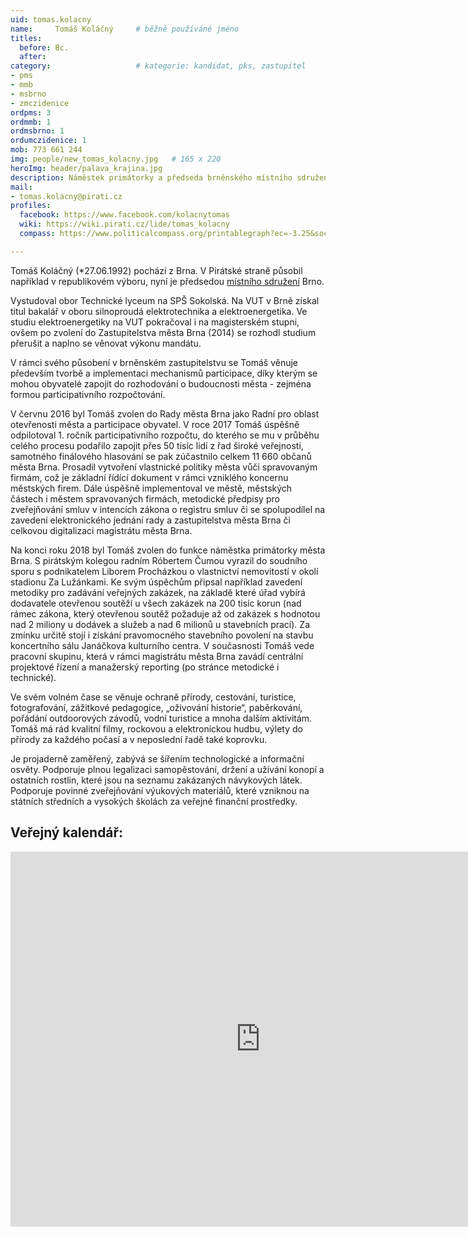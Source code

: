 ```yaml
---
uid: tomas.kolacny
name:     Tomáš Koláčný  	# běžně používáné jméno
titles:
  before: Bc. 
  after:
category:                 	# kategorie: kandidat, pks, zastupitel
- pms
- mmb
- msbrno
- zmczidenice
ordpms: 3
ordmmb: 1
ordmsbrno: 1
ordumczidenice: 1
mob: 773 661 244
img: people/new_tomas_kolacny.jpg   # 165 x 220
heroImg: header/palava_krajina.jpg
description: Náměstek primátorky a předseda brněnského místního sdružení # kratký popis, max 160 znaků
mail:
- tomas.kolacny@pirati.cz
profiles:
  facebook: https://www.facebook.com/kolacnytomas
  wiki: https://wiki.pirati.cz/lide/tomas_kolacny
  compass: https://www.politicalcompass.org/printablegraph?ec=-3.25&soc=-4.62

---
```


Tomáš Koláčný (*27.06.1992) pochází z Brna. V Pirátské straně působil například v republikovém výboru, nyní je předsedou [místního sdružení](https://wiki.pirati.cz/regiony/jiznimorava/brno/start) Brno. 

Vystudoval obor Technické lyceum na SPŠ Sokolská. Na VUT v Brně získal titul bakalář v oboru silnoproudá elektrotechnika a elektroenergetika. Ve studiu elektroenergetiky na VUT pokračoval i na magisterském stupni, ovšem po zvolení do Zastupitelstva města Brna (2014) se rozhodl studium přerušit a naplno se věnovat výkonu mandátu.

V rámci svého působení v brněnském zastupitelstvu se Tomáš věnuje především tvorbě a implementaci mechanismů participace, díky kterým se mohou obyvatelé zapojit do rozhodování o budoucnosti města - zejména formou participativního rozpočtování. 

V červnu 2016 byl Tomáš zvolen do Rady města Brna jako Radní pro oblast otevřenosti města a participace obyvatel. V roce 2017 Tomáš úspěšně odpilotoval 1. ročník participativního rozpočtu, do kterého se mu v průběhu celého procesu podařilo zapojit přes 50 tisíc lidí z řad široké veřejnosti, samotného finálového hlasování se pak zúčastnilo celkem 11 660 občanů města Brna. Prosadil vytvoření vlastnické politiky města vůči spravovaným firmám, což je základní řídící dokument v rámci vzniklého koncernu městských firem. Dále úspěšně implementoval ve městě, městských částech i městem spravovaných firmách, metodické předpisy pro zveřejňování smluv v intencích zákona o registru smluv či se spolupodílel na zavedení elektronického jednání rady a zastupitelstva města Brna či celkovou digitalizaci magistrátu města Brna. 

Na konci roku 2018 byl Tomáš zvolen do funkce náměstka primátorky města Brna. S pirátským kolegou radním Róbertem Čumou vyrazil do soudního sporu s podnikatelem Liborem Procházkou o vlastnictví nemovitostí v okolí stadionu Za Lužánkami. Ke svým úspěchům připsal například zavedení metodiky pro zadávání veřejných zakázek, na základě které úřad vybírá dodavatele otevřenou soutěží u všech zakázek na 200 tisíc korun (nad rámec zákona, který otevřenou soutěž požaduje až od zakázek s hodnotou nad 2 miliony u dodávek a služeb a nad 6 milionů u stavebních prací). Za zmínku určitě stojí i získání pravomocného stavebního povolení na stavbu koncertního sálu Janáčkova kulturního centra.  V současnosti Tomáš vede pracovní skupinu, která v rámci magistrátu města Brna zavádí centrální projektové řízení a manažerský reporting (po stránce metodické i technické).  

Ve svém volném čase se věnuje ochraně přírody, cestování, turistice, fotografování, zážitkové pedagogice, „oživování historie“, paběrkování, pořádání outdoorových závodů, vodní turistice a mnoha dalším aktivitám. Tomáš má rád kvalitní filmy, rockovou a elektronickou hudbu, výlety do přírody za každého počasí a v neposlední řadě také koprovku.

Je projaderně zaměřený, zabývá se šířením technologické a informační osvěty. Podporuje plnou legalizaci samopěstování, držení a užívání konopí a ostatních rostlin, které jsou na seznamu zakázaných návykových látek. Podporuje povinné zveřejňování výukových materiálů, které vzniknou na státních středních a vysokých školách za veřejné finanční prostředky.

## Veřejný kalendář:

<iframe src="https://calendar.google.com/calendar/embed?src=48j1q03ib8sslq1go8tst0v2oo%40group.calendar.google.com&ctz=Europe%2FPrague" style="border: 0" width="800" height="600" frameborder="0" scrolling="no"></iframe>
